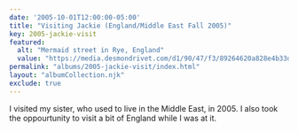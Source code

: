 ```yaml
---
date: '2005-10-01T12:00:00-05:00'
title: "Visiting Jackie (England/Middle East Fall 2005)"
key: 2005-jackie-visit
featured:
  alt: "Mermaid street in Rye, England"
  value: "https://media.desmondrivet.com/d1/90/47/f3/89264620a828e4b33d691add8e333cc853d72b0c15a86a1c139034f9.jpg"
permalink: "albums/2005-jackie-visit/index.html"
layout: "albumCollection.njk"
exclude: true
---
```


I visited my sister, who used to live in the Middle East, in 2005.  I also took the oppourtunity to visit a bit of England while I was at it.
